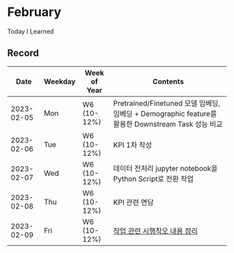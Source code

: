 # February
Today I Learned

## Record

|Date|Weekday|Week of Year|Contents|
|---|---|---|---|
|2023-02-05|Mon|W6 (10-12%)|Pretrained/Finetuned 모델 임베딩, 임베딩 + Demographic feature를 활용한 Downstream Task 성능 비교|
|2023-02-06|Tue|W6 (10-12%)|KPI 1차 작성|
|2023-02-07|Wed|W6 (10-12%)|데이터 전처리 jupyter notebook을 Python Script로 전환 작업|
|2023-02-08|Thu|W6 (10-12%)|KPI 관련 면담|
|2023-02-09|Fri|W6 (10-12%)|[작업 관련 시행착오 내용 정리](../cheatsheet/)|
